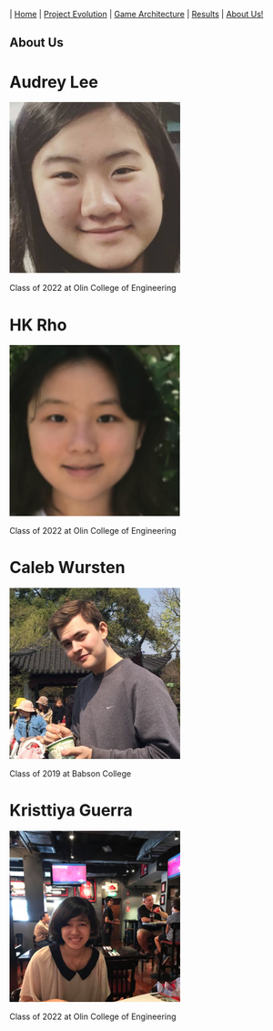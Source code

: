 | [Home](index.md) 	| [Project Evolution](ProjectEvolution.md)  | [Game Architecture](GameArchitecture.md) 	| [Results](results.md)  | [About Us!](AboutUs.md)

## About Us

# Audrey Lee
<img src="audrey.png" width="300" height="300" />

Class of 2022 at Olin College of Engineering

# HK Rho
<img src="hk.png" width="300" height="300" />

Class of 2022 at Olin College of Engineering

# Caleb Wursten
<img src="caleb.png" width="300" height="300" />

Class of 2019 at Babson College

# Kristtiya Guerra
<img src="kristtiya.png" width="300" height="300" />

Class of 2022 at Olin College of Engineering
